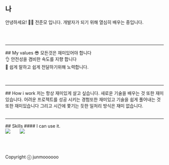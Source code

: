 ## 나
안녕하세요! 🙋‍♂️ 전준모 입니다. 개발자가 되기 위해 열심히 배우는 중입니다.

<br />
<br />
<hr />
## My values
😎 모든것은 재미있어야 합니다<br />
👌 안전성을 겸비한 속도를 지향 합니다<br />
🦻 쉽게 말하고 쉽게 전달하기위해 노력합니다.<br />
<br />
<br />
<hr />
## How i work
저는 항상 재미있게 살고 싶습니다. 새로운 기술을 배우는 것 또한 재미 있습니다. 어려운 프로젝트를 성공 시키는 경험또한 재미있고 기술을 쉽게 풀어내는 것 또한 재미있습니다  그리고 시간에 쫓기는 듯한 일처리 방식은 재미 없습니다.
<br />
<br />
<hr />
## Skills
#### I can use it.
<div style="display:flex;gap:30px;flex-wrap:wrap;">

  <img src="https://img.shields.io/badge/Java-007396?style=for-the-badge&logo=Java&logoColor=white">
  <img src="https://img.shields.io/badge/js-F7DF1E?style=for-the-badge&logo=javascript&logoColor=black">

</div>

<br />
<br />
<br />

Copyright ⓒ junmoooooo